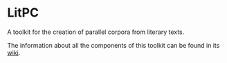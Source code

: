 # LitPC
A toolkit for the creation of parallel corpora from literary texts.

The information about all the components of this toolkit can be found in its [wiki](https://github.com/aoliverg/LitPC/wiki).

